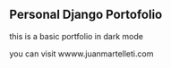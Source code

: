 ## Personal  Django Portofolio 

this is a basic portfolio in dark mode

you can visit wwww.juanmartelleti.com
